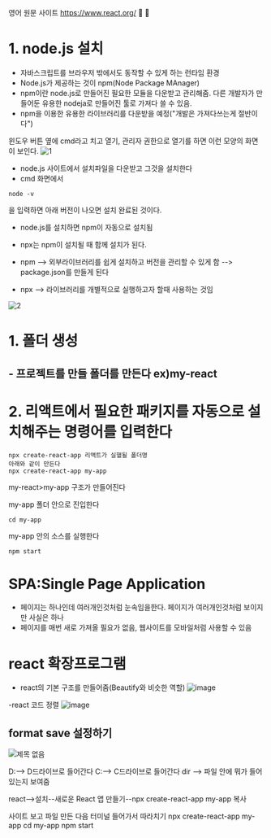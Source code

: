 영어 원문 사이트
https://www.react.org/
🔎
🖤
# 1. node.js 설치
* 자바스크립트를 브라우저 밖에서도 동작할 수 있게 하는 런타임 환경
* Node.js가 제공하는 것이 npm(Node Package MAnager)
* npm이란 node.js로 만들어진 필요한 모듈을 다운받고 관리해줌. 다른 개발자가 만들어둔 유용한 nodeja로 만들어진 툴로 가져다 쓸 수 있음.
* npm을 이용한 유용한 라이브러리를 다운받을 예정("개발은 가져다쓰는게 절반이다")


윈도우 버튼 옆에 cmd라고 치고 열기, 관리자 권한으로 열기를 하면 이런 모양의 화면이 보인다. 
![1](https://github.com/gogoringhye/read/assets/145514996/c0a896f1-45b2-45a3-abb7-2080f5bdcba0)



* node.js 사이트에서 설치파일을 다운받고 그것을 설치한다
* cmd 화면에서 
```
node -v
```
을 입력하면 아래 버전이 나오면 설치 완료된 것이다.

* node.js를 설치하면 npm이 자동으로 설치됨

* npx는 npm이 설치될 때 함께 설치가 된다.

* npm --> 외부라이브러리를 쉽게 설치하고 버전을 관리할 수 있게 함 --> package.json를 만들게 된다

* npx --> 라이브러리를 개별적으로 실행하고자 할때 사용하는 것임

![2](https://github.com/gogoringhye/read/assets/145514996/e8291a92-f0f0-48ae-98b1-6e918931d03f)


# 1. 폴더 생성
## - 프로젝트를 만들 폴더를 만든다 ex)my-react
# 2. 리액트에서 필요한 패키지를 자동으로 설치해주는 명령어를 입력한다
```
npx create-react-app 리액트가 실핼될 폴더명
아래와 같이 만든다
npx create-react-app my-app

```
my-react>my-app 구조가 만들어진다

my-app 폴더 안으로 진입한다

```
cd my-app
```
my-app 안의 소스를 실행한다
```
npm start
```

# SPA:Single Page Application
- 페이지는 하나인데 여러개인것처럼 눈속임을한다. 페이지가 여러개인것처럼 보이지만 사실은 하나
- 페이지를 매번 새로 가져올 필요가 없음, 웹사이트를 모바일처럼 사용할 수 있음


# react 확장프로그램

- react의 기본 구조를 만들어줌(Beautify와 비슷한 역할)
![image](https://github.com/gogoringhye/read/assets/145514996/53e7fcab-f1ba-4b3c-92cc-f5f3dc9b4e5d)

-react 코드 정렬
![image](https://github.com/gogoringhye/read/assets/145514996/1dbe4bd0-addd-410f-bde6-e679304b29c8)

## format save 설정하기

![제목 없음](https://github.com/gogoringhye/read/assets/145514996/5999a7d2-0c6e-4902-9f6f-cbb39ff4bca0)



D:--> D드라이브로 들어간다 C:--> C드라이브로 들어간다
dir --> 파일 안에 뭐가 들어있는지 보여줌



react-->설치--새로운 React 앱 만들기--npx create-react-app my-app 복사

사이트 보고 파일 만든 다음 터미널 들어가서 따라치기
npx create-react-app my-app
cd my-app
npm start




